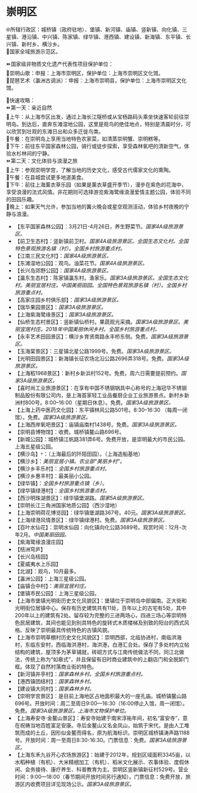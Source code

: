 # 崇明区  
🌐所辖行政区：城桥镇（政府驻地）、堡镇、新河镇、庙镇、竖新镇、向化镇、三星镇、港沿镇、中兴镇、陈家镇、绿华镇、港西镇、建设镇、新海镇、东平镇、长兴镇、新村乡、横沙乡。  
🚩国家全域旅游示范区。  
  
⏩国家级非物质文化遗产代表性项目保护单位：  
🔸崇明山歌：申报：上海市崇明区，保护单位：上海市崇明区文化馆。  
🔸琵琶艺术（瀛洲古调派）：申报：上海市崇明县，保护单位：上海市崇明区文化馆。    
  
🧭快速攻略：    
⏩第一天：亲近自然  
🔸上午：从上海市区出发，通过上海长江隧桥或从宝杨路码头乘坐快速客轮前往崇明岛。到达后，直奔东滩湿地公园，这里是观鸟的绝佳地点，特别是清晨时分，可以欣赏到壮观的东滩日出和众多迁徙鸟类。  
🔸午餐：在崇明岛上享用当地特色农家菜，如清蒸崇明蟹、崇明糕等。  
🔸下午：前往东平国家森林公园，骑行或徒步探索，享受森林氧吧的清新空气，体验水杉林间的宁静。  
⏩第二天：文化体验与浪漫之旅  
🔸上午：参观崇明学宫，了解当地的历史文化，感受古代儒家文化的熏陶。  
🔸午餐：在县城尝试更多地道美食。  
🔸下午：前往上海薰衣草乐园（如果是薰衣草盛开季节），漫步在紫色的花海中，享受浪漫的法式风情。非花期则可选择游览紫海鹭缘浪漫爱情主题公园，体验不同的田园乐趣。  
🔸晚上：如果天气允许，参加当地的篝火晚会或星空观测活动，体验乡村夜晚的宁静与浪漫。  
 
* 【东平国家森林公园】：3月21日-4月26日，养生野菜节。*国家4A级旅游景区。*  
* 【前卫生态村】：竖新镇前卫村。*国家4A级旅游景区。全国生态文化村。全国特色景观旅游名镇（村）。全国乡村旅游重点村。*  
* 【江南三民文化村】：*国家4A级旅游景区。*  
* 【东滩湿地公园】：观鸟。油菜花节。*国家4A级旅游景区。*  
* 【长兴岛郊野公园】：*国家4A级旅游景区。*  
* 【瀛东生态村】：陈家镇瀛东村。渔家乐。*国家3A级旅游景区。全国生态文化村。美丽宜居村庄。中国美丽田园。全国特色景观旅游名镇（村）。全国乡村旅游重点村。*  
* 【高家庄园乡村俱乐部】：*国家3A级旅游景区。*  
* 【瑞华果园景区】：*国家3A级旅游景区。*  
* 【上海紫海鹭缘景区】：*国家3A级旅游景区。*  
* 【仙桥生态村景区】：竖新镇仙桥村。果蔬观光采摘。*国家3A级旅游景区。美丽宜居村庄。2018年中国美丽休闲乡村。全国乡村旅游重点村。*  
* 【永丰艺术田园景区】：横沙乡育贤南路永丰桥东侧。免费。*国家3A级旅游景区。*  
* 【玉海棠景区】：三星镇北星公路1999号。免费。*国家3A级旅游景区。*  
* 【光明田园景区】：新海镇长征农场北沿公路2696弄318号。免费。*国家3A级旅游景区。*  
* 【上海稻1968景区】：新村乡新浜村152号。免费。周六日需要提前预约。*国家3A级旅游景区。*  
* 【喜时尚工业旅游景区】：在享有中国不锈钢锅具中心称号的上海冠华不锈钢制品股份有限公司内，是上海首家轻工业品餐厨企业工业旅游景点。新村乡新洲村800号。8:00–16:00（星期日休息）。免费。*国家3A级旅游景区。*  
* 【上海上药中医药文化园】：东平镇林风公路501号。8:30–16:30 （每周一闭馆）。免费。*国家3A级旅游景区。*  
* 【上海西岸氧吧景区】：庙镇庙南村1438号。免费。*国家3A级旅游景区。*  
* 【崇明县博物馆】：收费。城桥镇鳌山路696号。  
* 【新城公园】：城桥镇江帆路381弄6号。免费开放，是崇明最大的市民公园。上海五星级公园。  
* 【横沙岛】`*`：（上海最后的阡陌田园）。（上海造船基地）  
* 【横沙乡】：*美丽宜居小镇。农业部“美丽乡村”。*  
* 【横沙乡丰乐村】：*全国乡村旅游重点村。*  
* 【横沙乡惠丰村】：最美丽小公园。  
* 【绿华镇】：*全国乡村旅游重点镇（乡）。*  
* 【绿华镇绿港村】：*全国乡村旅游重点村。*  
* 【西沙明珠湖景区】：绿华镇堡湖路。*国家5A级旅游景区。*  
* 【崇明长江三角洲国家地质公园】（西沙湿地）  
* 【上海崇明荷花博览园】：绿华镇堡湖路367号。40元。*国家3A级旅游景区。*  
* 【上海绿港风情景区】：绿华镇绿港村。免费。*国家3A级旅游景区。*  
* 【百叶水仙花】：崇明水仙园：向化镇向化公路3689号。观赏时间：12月-次年2月。*中国美丽田园。*  
* 【紫海鹭缘浪漫庄园】  
* 【桔洲穹庐】  
* 【长兴岛桔园】  
* 【夏威夷水上乐园】  
* 【北湖】：观鸟，10月最多。  
* 【瀛洲公园】：上海三星级公园。  
* 【庙镇合中村】：*美丽宜居村庄。*  
* 【堡镇市民公园】：上海三星级公园。  
* 【上海市堡镇光明街历史文化风貌区】：堡镇位于崇明岛中部偏南。正大街和光明街位居镇中心。保存有历史建筑共有11处，百年以上的古宅有5处，其中200年以上的建筑有2处。留存较为完整的三进两场心，四进三场心等崇明特色民居建筑，其间也能见到别具特色的旋转式木质楼梯及别致的阳台的西式风格。反映了崇明最具传统特色的古镇风貌。  
* 【上海市崇明草棚村历史文化风貌区】：崇明西部，北临协进村，南临洪海村，东临东安村，西临海洪港村，海洪港，白港汇合处。保存了多处村内立帖结构的建筑，屋顶多为茅草铺就，砖砌方式与江南传统做法不同，同江北做法，传统上称为“如皋式”，并且保留有旧时商业建筑中的上翻店门和全脱卸门框。体现了自然村落商业街的特色。  
* 【新河镇井亭村】：*国家森林乡村。全国乡村旅游重点村。*  
* 【港西镇团结村】：*国家森林乡村。*  
* 【建设镇大同村】：*国家森林乡村。*  
* 【崇明学宫景区】：是目前上海地区占地面积最大的一座孔庙。城桥镇鳌山路696号。开放时间：周二至周日9:00—16:30（16:00停止入馆，周一闭馆）。免费。*国家3A级旅游景区。上海市文物保护单位。*  
* 【上海寿安寺·金鳌山景区】：寿安寺始建于南宋淳祐年间，初名“富安寺”，意在祝祷当地百姓富足安康。寺后金鳌山又名金凤山，始筑于宋代，是由人工堆筑而成的土丘，因形似金鳌而得名，原为航海标识。崇明区城桥镇涛声路1188号。开放时间：周一至周日8:30-16:30。门票信息：免费。*国家3A级旅游景区。*  
* 【上海东禾九谷开心农场旅游区】：始建于2012年，规划区域面积3345亩，以水稻种植（有机）、大米精细加工（有机）、稻米文化展示、农事体验、度假休闲、会务接待、康疗养生、科普教育为主。崇明区竖新镇新征村529号。营业时间：9:00—18:00（春节期间开放时间另行通知）。门票信息：免费开放，旅游区内收费项目详见现场公示。*国家3A级旅游景区。*  